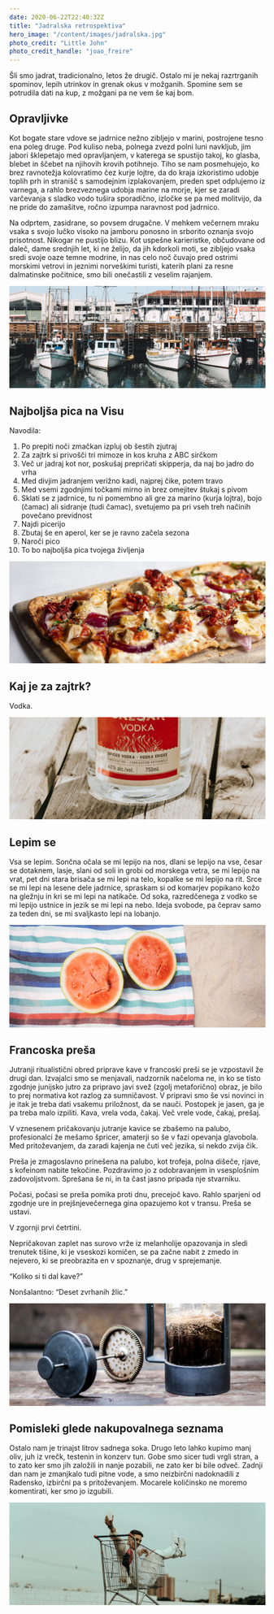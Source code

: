 ```yaml
---
date: 2020-06-22T22:40:32Z
title: "Jadralska retrospektiva"
hero_image: "/content/images/jadralska.jpg"
photo_credit: "Little John"
photo_credit_handle: "joao_freire"
---
```


Šli smo jadrat, tradicionalno, letos že drugič. Ostalo mi je nekaj razrtrganih spominov, lepih utrinkov in grenak okus v možganih. Spomine sem se potrudila dati na kup, z možgani pa ne vem še kaj bom.

## Opravljivke
Kot bogate stare vdove se jadrnice nežno zibljejo v marini, postrojene tesno ena poleg druge. Pod kuliso neba, polnega zvezd polni luni navkljub, jim jabori šklepetajo med opravljanjem, v katerega se spustijo takoj, ko glasba, blebet in ščebet na njihovih krovih potihnejo. Tiho se nam posmehujejo, ko brez ravnotežja kolovratimo čez kurje lojtre, da do kraja izkoristimo udobje toplih prh in stranišč s samodejnim izplakovanjem, preden spet odplujemo iz varnega, a rahlo brezveznega udobja marine na morje, kjer se zaradi varčevanja s sladko vodo tušira sporadično, izločke se pa med molitvijo, da ne pride do zamašitve, ročno izpumpa naravnost pod jadrnico.

Na odprtem, zasidrane, so povsem drugačne. V mehkem večernem mraku vsaka s svojo lučko visoko na jamboru ponosno in srborito oznanja svojo prisotnost. Nikogar ne pustijo blizu. Kot uspešne karieristke, občudovane od daleč, dame srednjih let, ki ne želijo, da jih kdorkoli moti, se zibljejo vsaka sredi svoje oaze temne modrine, in nas celo noč čuvajo pred ostrimi morskimi vetrovi in jeznimi norveškimi turisti, katerih plani za resne dalmatinske počitnice, smo bili onečastili z veselim rajanjem.

![](/content/images/mini-marina.jpg)

## Najboljša pica na Visu
Navodila:
1. Po prepiti noči zmačkan izpluj ob šestih zjutraj
1. Za zajtrk si privošči tri mimoze in kos kruha z ABC sirčkom
1. Več ur jadraj kot nor, poskušaj prepričati skipperja, da naj bo jadro do vrha
1. Med divjim jadranjem verižno kadi, najprej čike, potem travo
1. Med vsemi zgodnjimi točkami mirno in brez omejitev štukaj s pivom
1. Sklati se z jadrnice, tu ni pomembno ali gre za marino (kurja lojtra), bojo (čamac) ali sidranje (tudi čamac), svetujemo pa pri vseh treh načinih povečano previdnost
1. Najdi picerijo
1. Zbutaj še en aperol, ker se je ravno začela sezona
1. Naroči pico
1. To bo najboljša pica tvojega življenja

![](/content/images/mini-pizza.jpg)

## Kaj je za zajtrk?
Vodka.

![](/content/images/mini-vodka.jpg)

## Lepim se
Vsa se lepim. Sončna očala se mi lepijo na nos, dlani se lepijo na vse, česar se dotaknem, lasje, slani od soli in grobi od morskega vetra, se mi lepijo na vrat, pet dni stara brisača se mi lepi na telo, kopalke se mi lepijo na rit.
Srce se mi lepi na lesene dele jadrnice, spraskam si od komarjev popikano kožo na gležnju in kri se mi lepi na natikače. Od soka, razredčenega z vodko se mi lepijo ustnice in jezik se mi lepi na nebo. Ideja svobode, pa čeprav samo za teden dni, se mi svaljkasto lepi na lobanjo.

![](/content/images/mini-lepimse.jpg)

## Francoska preša
Jutranji ritualistični obred priprave kave v francoski preši se je vzpostavil že drugi dan. Izvajalci smo se menjavali, nadzornik načeloma ne, in ko se tisto zgodnje junijsko jutro za pripravo javi svež (zgolj metaforično) obraz, je bilo to prej normativa kot razlog za sumničavost. V pripravi smo še vsi novinci in je itak je treba dati vsakemu priložnost, da se nauči. Postopek je jasen, ga je pa treba malo izpiliti. Kava, vrela voda, čakaj. Več vrele vode, čakaj, prešaj.

V vznesenem pričakovanju jutranje kavice se zbašemo na palubo, profesionalci že mešamo špricer, amaterji so še v fazi opevanja glavobola. Med pritoževanjem, da zaradi kajenja ne čuti več jezika, si nekdo zvija čik.

Preša je zmagoslavno prinešena na palubo, kot trofeja, polna dišeče, rjave, s kofeinom nabite tekočine. Pozdravimo jo z odobravanjem in vsesplošnim zadovoljstvom. Sprešana še ni, in ta čast jasno pripada nje stvarniku.

Počasi, počasi se preša pomika proti dnu, precejoč kavo. Rahlo sparjeni od zgodnje ure in prejšnjevečernega gina opazujemo kot v transu.
Preša se ustavi.

V zgornji prvi četrtini.

Nepričakovan zaplet nas surovo vrže iz melanholije opazovanja in sledi trenutek tišine, ki je vseskozi komičen, se pa začne nabit z zmedo in nejevero, ki se preobrazita en v spoznanje, drug v sprejemanje.

“Koliko si ti dal kave?”

Nonšalantno: “Deset zvrhanih žlic.”

![](/content/images/mini-frenchpress.jpg)

## Pomisleki glede nakupovalnega seznama
Ostalo nam je trinajst litrov sadnega soka. Drugo leto lahko kupimo manj oliv, juh iz vrečk, testenin in konzerv tun. Gobe smo sicer tudi vrgli stran, a to zato ker smo jih založili in nanje pozabili, ne zato ker bi bile odveč. Zadnji dan nam je zmanjkalo tudi pitne vode, a smo neizbirčni nadoknadili z Radensko, izbirčni pa s pritoževanjem. Mocarele količinsko ne moremo komentirati, ker smo jo izgubili.

![](/content/images/mini-nakupovalni.jpg)